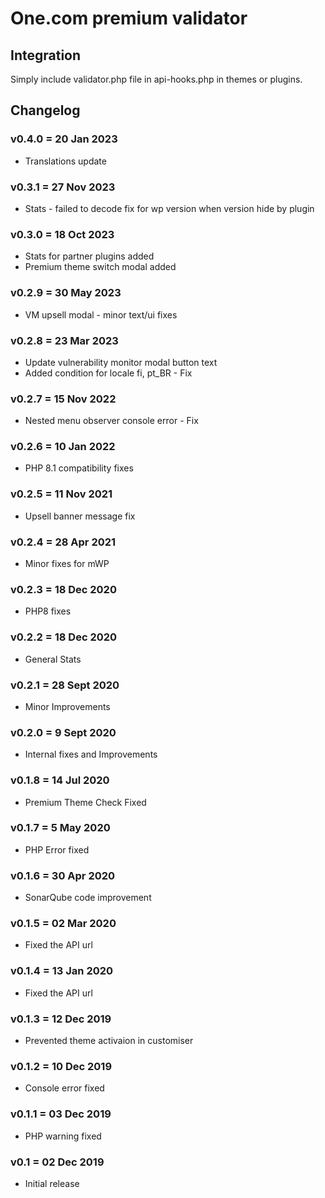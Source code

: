 # One.com premium validator

## Integration
Simply include validator.php file in api-hooks.php in themes or plugins.

## Changelog
### v0.4.0 = 20 Jan 2023
* Translations update

### v0.3.1 = 27 Nov 2023
* Stats - failed to decode fix for wp version when version hide by plugin

### v0.3.0 = 18 Oct 2023
* Stats for partner plugins added
* Premium theme switch modal added

### v0.2.9 = 30 May 2023
* VM upsell modal - minor text/ui fixes

### v0.2.8 = 23 Mar 2023
* Update vulnerability monitor modal button text
* Added condition for locale fi, pt_BR - Fix

### v0.2.7 = 15 Nov 2022
* Nested menu observer console error - Fix

### v0.2.6 = 10 Jan 2022
* PHP 8.1 compatibility fixes

### v0.2.5 = 11 Nov 2021
* Upsell banner message fix

### v0.2.4 = 28 Apr 2021
* Minor fixes for mWP

### v0.2.3 = 18 Dec 2020
* PHP8 fixes 

### v0.2.2 = 18 Dec 2020
* General Stats

### v0.2.1 = 28 Sept 2020
* Minor Improvements

### v0.2.0 = 9 Sept 2020
* Internal fixes and Improvements

### v0.1.8 = 14 Jul 2020
* Premium Theme Check Fixed

### v0.1.7 = 5 May 2020
* PHP Error fixed

### v0.1.6 = 30 Apr 2020
* SonarQube code improvement

### v0.1.5 = 02 Mar 2020
* Fixed the API url

### v0.1.4 = 13 Jan 2020
* Fixed the API url

### v0.1.3 = 12 Dec 2019
* Prevented theme activaion in customiser

### v0.1.2 = 10 Dec 2019
* Console error fixed

### v0.1.1 = 03 Dec 2019
* PHP warning fixed

### v0.1 = 02 Dec 2019
* Initial release
